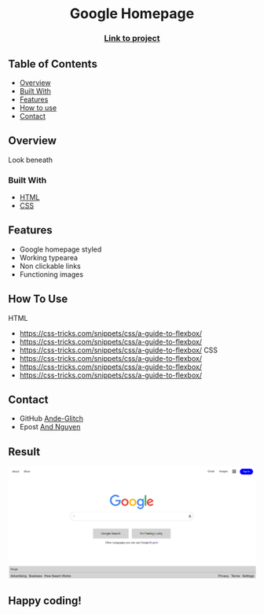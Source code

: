 
<h1 align="center">Google Homepage</h1>
<div align="center">
  <h3>
    <a href="https://ande-glitch.github.io/homepage/">
      Link to project
    </a>
  </h3>
</div>
<!-- TABLE OF CONTENTS -->

## Table of Contents

- [Overview](#overview)
- [Built With](#built-with)
- [Features](#features)
- [How to use](#how-to-use)
- [Contact](#contact)

<!-- OVERVIEW -->
## Overview
Look beneath

### Built With
- [HTML](https://www.w3schools.com/html/)
- [CSS](https://www.w3schools.com/css/default.asp)

## Features
- Google homepage styled
- Working typearea
- Non clickable links
- Functioning images

## How To Use
HTML 
- https://css-tricks.com/snippets/css/a-guide-to-flexbox/
- https://css-tricks.com/snippets/css/a-guide-to-flexbox/
- https://css-tricks.com/snippets/css/a-guide-to-flexbox/
CSS 
- https://css-tricks.com/snippets/css/a-guide-to-flexbox/
- https://css-tricks.com/snippets/css/a-guide-to-flexbox/
- https://css-tricks.com/snippets/css/a-guide-to-flexbox/

## Contact
- GitHub [Ande-Glitch](https://github.com/Ande-glitch)
- Epost [And Nguyen](mailto:andnguyen24@outlook.com)

## Result

![Image_1](./images/lunch.png)

## Happy coding!
